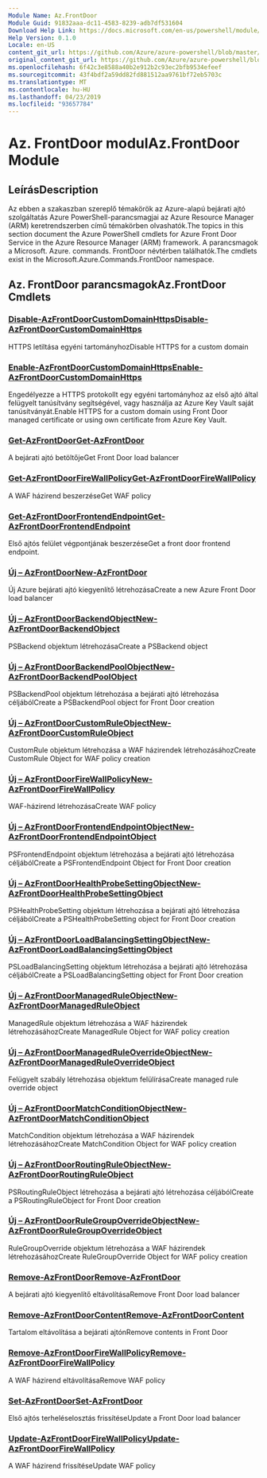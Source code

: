 ```yaml
---
Module Name: Az.FrontDoor
Module Guid: 91832aaa-dc11-4583-8239-adb7df531604
Download Help Link: https://docs.microsoft.com/en-us/powershell/module/az.frontdoor
Help Version: 0.1.0
Locale: en-US
content_git_url: https://github.com/Azure/azure-powershell/blob/master/src/FrontDoor/FrontDoor/help/Az.FrontDoor.md
original_content_git_url: https://github.com/Azure/azure-powershell/blob/master/src/FrontDoor/FrontDoor/help/Az.FrontDoor.md
ms.openlocfilehash: 6f42c3e8588a40b2e912b2c93ec2bfb9534efeef
ms.sourcegitcommit: 43f4bdf2a59dd82fd881512aa9761bf72eb5703c
ms.translationtype: MT
ms.contentlocale: hu-HU
ms.lasthandoff: 04/23/2019
ms.locfileid: "93657784"
---
```

# <span data-ttu-id="d7530-101">Az. FrontDoor modul</span><span class="sxs-lookup"><span data-stu-id="d7530-101">Az.FrontDoor Module</span></span>
## <span data-ttu-id="d7530-102">Leírás</span><span class="sxs-lookup"><span data-stu-id="d7530-102">Description</span></span>
<span data-ttu-id="d7530-103">Az ebben a szakaszban szereplő témakörök az Azure-alapú bejárati ajtó szolgáltatás Azure PowerShell-parancsmagjai az Azure Resource Manager (ARM) keretrendszerben című témakörben olvashatók.</span><span class="sxs-lookup"><span data-stu-id="d7530-103">The topics in this section document the Azure PowerShell cmdlets for Azure Front Door Service in the Azure Resource Manager (ARM) framework.</span></span> <span data-ttu-id="d7530-104">A parancsmagok a Microsoft. Azure. commands. FrontDoor névtérben találhatók.</span><span class="sxs-lookup"><span data-stu-id="d7530-104">The cmdlets exist in the Microsoft.Azure.Commands.FrontDoor namespace.</span></span>

## <span data-ttu-id="d7530-105">Az. FrontDoor parancsmagok</span><span class="sxs-lookup"><span data-stu-id="d7530-105">Az.FrontDoor Cmdlets</span></span>
### [<span data-ttu-id="d7530-106">Disable-AzFrontDoorCustomDomainHttps</span><span class="sxs-lookup"><span data-stu-id="d7530-106">Disable-AzFrontDoorCustomDomainHttps</span></span>](Disable-AzFrontDoorCustomDomainHttps.md)
<span data-ttu-id="d7530-107">HTTPS letiltása egyéni tartományhoz</span><span class="sxs-lookup"><span data-stu-id="d7530-107">Disable HTTPS for a custom domain</span></span>

### [<span data-ttu-id="d7530-108">Enable-AzFrontDoorCustomDomainHttps</span><span class="sxs-lookup"><span data-stu-id="d7530-108">Enable-AzFrontDoorCustomDomainHttps</span></span>](Enable-AzFrontDoorCustomDomainHttps.md)
<span data-ttu-id="d7530-109">Engedélyezze a HTTPS protokollt egy egyéni tartományhoz az első ajtó által felügyelt tanúsítvány segítségével, vagy használja az Azure Key Vault saját tanúsítványát.</span><span class="sxs-lookup"><span data-stu-id="d7530-109">Enable HTTPS for a custom domain using Front Door managed certificate or using own certificate from Azure Key Vault.</span></span>

### [<span data-ttu-id="d7530-110">Get-AzFrontDoor</span><span class="sxs-lookup"><span data-stu-id="d7530-110">Get-AzFrontDoor</span></span>](Get-AzFrontDoor.md)
<span data-ttu-id="d7530-111">A bejárati ajtó betöltője</span><span class="sxs-lookup"><span data-stu-id="d7530-111">Get Front Door load balancer</span></span>

### [<span data-ttu-id="d7530-112">Get-AzFrontDoorFireWallPolicy</span><span class="sxs-lookup"><span data-stu-id="d7530-112">Get-AzFrontDoorFireWallPolicy</span></span>](Get-AzFrontDoorFireWallPolicy.md)
<span data-ttu-id="d7530-113">A WAF házirend beszerzése</span><span class="sxs-lookup"><span data-stu-id="d7530-113">Get WAF policy</span></span>

### [<span data-ttu-id="d7530-114">Get-AzFrontDoorFrontendEndpoint</span><span class="sxs-lookup"><span data-stu-id="d7530-114">Get-AzFrontDoorFrontendEndpoint</span></span>](Get-AzFrontDoorFrontendEndpoint.md)
<span data-ttu-id="d7530-115">Első ajtós felület végpontjának beszerzése</span><span class="sxs-lookup"><span data-stu-id="d7530-115">Get a front door frontend endpoint.</span></span>

### [<span data-ttu-id="d7530-116">Új – AzFrontDoor</span><span class="sxs-lookup"><span data-stu-id="d7530-116">New-AzFrontDoor</span></span>](New-AzFrontDoor.md)
<span data-ttu-id="d7530-117">Új Azure bejárati ajtó kiegyenlítő létrehozása</span><span class="sxs-lookup"><span data-stu-id="d7530-117">Create a new Azure Front Door load balancer</span></span>

### [<span data-ttu-id="d7530-118">Új – AzFrontDoorBackendObject</span><span class="sxs-lookup"><span data-stu-id="d7530-118">New-AzFrontDoorBackendObject</span></span>](New-AzFrontDoorBackendObject.md)
<span data-ttu-id="d7530-119">PSBackend objektum létrehozása</span><span class="sxs-lookup"><span data-stu-id="d7530-119">Create a PSBackend object</span></span>

### [<span data-ttu-id="d7530-120">Új – AzFrontDoorBackendPoolObject</span><span class="sxs-lookup"><span data-stu-id="d7530-120">New-AzFrontDoorBackendPoolObject</span></span>](New-AzFrontDoorBackendPoolObject.md)
<span data-ttu-id="d7530-121">PSBackendPool objektum létrehozása a bejárati ajtó létrehozása céljából</span><span class="sxs-lookup"><span data-stu-id="d7530-121">Create a PSBackendPool object for Front Door creation</span></span>

### [<span data-ttu-id="d7530-122">Új – AzFrontDoorCustomRuleObject</span><span class="sxs-lookup"><span data-stu-id="d7530-122">New-AzFrontDoorCustomRuleObject</span></span>](New-AzFrontDoorCustomRuleObject.md)
<span data-ttu-id="d7530-123">CustomRule objektum létrehozása a WAF házirendek létrehozásához</span><span class="sxs-lookup"><span data-stu-id="d7530-123">Create CustomRule Object for WAF policy creation</span></span>

### [<span data-ttu-id="d7530-124">Új – AzFrontDoorFireWallPolicy</span><span class="sxs-lookup"><span data-stu-id="d7530-124">New-AzFrontDoorFireWallPolicy</span></span>](New-AzFrontDoorFireWallPolicy.md)
<span data-ttu-id="d7530-125">WAF-házirend létrehozása</span><span class="sxs-lookup"><span data-stu-id="d7530-125">Create WAF policy</span></span>

### [<span data-ttu-id="d7530-126">Új – AzFrontDoorFrontendEndpointObject</span><span class="sxs-lookup"><span data-stu-id="d7530-126">New-AzFrontDoorFrontendEndpointObject</span></span>](New-AzFrontDoorFrontendEndpointObject.md)
<span data-ttu-id="d7530-127">PSFrontendEndpoint objektum létrehozása a bejárati ajtó létrehozása céljából</span><span class="sxs-lookup"><span data-stu-id="d7530-127">Create a PSFrontendEndpoint Object for Front Door creation</span></span>

### [<span data-ttu-id="d7530-128">Új – AzFrontDoorHealthProbeSettingObject</span><span class="sxs-lookup"><span data-stu-id="d7530-128">New-AzFrontDoorHealthProbeSettingObject</span></span>](New-AzFrontDoorHealthProbeSettingObject.md)
<span data-ttu-id="d7530-129">PSHealthProbeSetting objektum létrehozása a bejárati ajtó létrehozása céljából</span><span class="sxs-lookup"><span data-stu-id="d7530-129">Create a PSHealthProbeSetting object for Front Door creation</span></span>

### [<span data-ttu-id="d7530-130">Új – AzFrontDoorLoadBalancingSettingObject</span><span class="sxs-lookup"><span data-stu-id="d7530-130">New-AzFrontDoorLoadBalancingSettingObject</span></span>](New-AzFrontDoorLoadBalancingSettingObject.md)
<span data-ttu-id="d7530-131">PSLoadBalancingSetting objektum létrehozása a bejárati ajtó létrehozása céljából</span><span class="sxs-lookup"><span data-stu-id="d7530-131">Create a PSLoadBalancingSetting object for Front Door creation</span></span>

### [<span data-ttu-id="d7530-132">Új – AzFrontDoorManagedRuleObject</span><span class="sxs-lookup"><span data-stu-id="d7530-132">New-AzFrontDoorManagedRuleObject</span></span>](New-AzFrontDoorManagedRuleObject.md)
<span data-ttu-id="d7530-133">ManagedRule objektum létrehozása a WAF házirendek létrehozásához</span><span class="sxs-lookup"><span data-stu-id="d7530-133">Create ManagedRule Object for WAF policy creation</span></span>

### [<span data-ttu-id="d7530-134">Új – AzFrontDoorManagedRuleOverrideObject</span><span class="sxs-lookup"><span data-stu-id="d7530-134">New-AzFrontDoorManagedRuleOverrideObject</span></span>](New-AzFrontDoorManagedRuleOverrideObject.md)
<span data-ttu-id="d7530-135">Felügyelt szabály létrehozása objektum felülírása</span><span class="sxs-lookup"><span data-stu-id="d7530-135">Create managed rule override object</span></span>

### [<span data-ttu-id="d7530-136">Új – AzFrontDoorMatchConditionObject</span><span class="sxs-lookup"><span data-stu-id="d7530-136">New-AzFrontDoorMatchConditionObject</span></span>](New-AzFrontDoorMatchConditionObject.md)
<span data-ttu-id="d7530-137">MatchCondition objektum létrehozása a WAF házirendek létrehozásához</span><span class="sxs-lookup"><span data-stu-id="d7530-137">Create MatchCondition Object for WAF policy creation</span></span>

### [<span data-ttu-id="d7530-138">Új – AzFrontDoorRoutingRuleObject</span><span class="sxs-lookup"><span data-stu-id="d7530-138">New-AzFrontDoorRoutingRuleObject</span></span>](New-AzFrontDoorRoutingRuleObject.md)
<span data-ttu-id="d7530-139">PSRoutingRuleObject létrehozása a bejárati ajtó létrehozása céljából</span><span class="sxs-lookup"><span data-stu-id="d7530-139">Create a PSRoutingRuleObject for Front Door creation</span></span>

### [<span data-ttu-id="d7530-140">Új – AzFrontDoorRuleGroupOverrideObject</span><span class="sxs-lookup"><span data-stu-id="d7530-140">New-AzFrontDoorRuleGroupOverrideObject</span></span>](New-AzFrontDoorRuleGroupOverrideObject.md)
<span data-ttu-id="d7530-141">RuleGroupOverride objektum létrehozása a WAF házirendek létrehozásához</span><span class="sxs-lookup"><span data-stu-id="d7530-141">Create RuleGroupOverride Object for WAF policy creation</span></span>

### [<span data-ttu-id="d7530-142">Remove-AzFrontDoor</span><span class="sxs-lookup"><span data-stu-id="d7530-142">Remove-AzFrontDoor</span></span>](Remove-AzFrontDoor.md)
<span data-ttu-id="d7530-143">A bejárati ajtó kiegyenlítő eltávolítása</span><span class="sxs-lookup"><span data-stu-id="d7530-143">Remove Front Door load balancer</span></span>

### [<span data-ttu-id="d7530-144">Remove-AzFrontDoorContent</span><span class="sxs-lookup"><span data-stu-id="d7530-144">Remove-AzFrontDoorContent</span></span>](Remove-AzFrontDoorContent.md)
<span data-ttu-id="d7530-145">Tartalom eltávolítása a bejárati ajtón</span><span class="sxs-lookup"><span data-stu-id="d7530-145">Remove contents in Front Door</span></span>

### [<span data-ttu-id="d7530-146">Remove-AzFrontDoorFireWallPolicy</span><span class="sxs-lookup"><span data-stu-id="d7530-146">Remove-AzFrontDoorFireWallPolicy</span></span>](Remove-AzFrontDoorFireWallPolicy.md)
<span data-ttu-id="d7530-147">A WAF házirend eltávolítása</span><span class="sxs-lookup"><span data-stu-id="d7530-147">Remove WAF policy</span></span>

### [<span data-ttu-id="d7530-148">Set-AzFrontDoor</span><span class="sxs-lookup"><span data-stu-id="d7530-148">Set-AzFrontDoor</span></span>](Set-AzFrontDoor.md)
<span data-ttu-id="d7530-149">Első ajtós terheléselosztás frissítése</span><span class="sxs-lookup"><span data-stu-id="d7530-149">Update a Front Door load balancer</span></span>

### [<span data-ttu-id="d7530-150">Update-AzFrontDoorFireWallPolicy</span><span class="sxs-lookup"><span data-stu-id="d7530-150">Update-AzFrontDoorFireWallPolicy</span></span>](Update-AzFrontDoorFireWallPolicy.md)
<span data-ttu-id="d7530-151">A WAF házirend frissítése</span><span class="sxs-lookup"><span data-stu-id="d7530-151">Update WAF policy</span></span>

